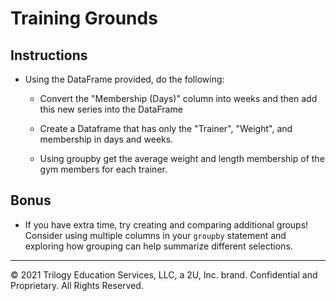# Training Grounds

## Instructions

* Using the DataFrame provided, do the following:

    * Convert the "Membership (Days)" column into weeks and then add this new series into the DataFrame

    * Create a Dataframe that has only the "Trainer", "Weight", and membership in days and weeks.

    * Using groupby get the average weight and length membership of the gym members for each trainer.

## Bonus

* If you have extra time, try creating and comparing additional groups! Consider using multiple columns in your `groupby` statement and exploring how grouping can help summarize different selections.

---

© 2021 Trilogy Education Services, LLC, a 2U, Inc. brand.  Confidential and Proprietary.  All Rights Reserved.